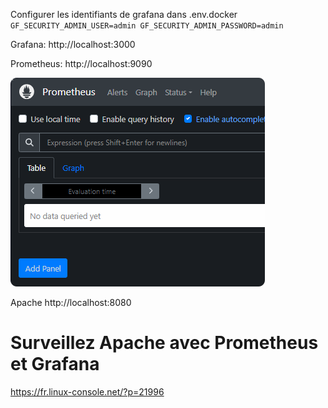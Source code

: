 
Configurer les identifiants de grafana dans .env.docker
`GF_SECURITY_ADMIN_USER=admin
GF_SECURITY_ADMIN_PASSWORD=admin`


Grafana:
http://localhost:3000

Prometheus:
http://localhost:9090

![](readme_docs/57eb2a31.png)

Apache
http://localhost:8080


# Surveillez Apache avec Prometheus et Grafana
https://fr.linux-console.net/?p=21996